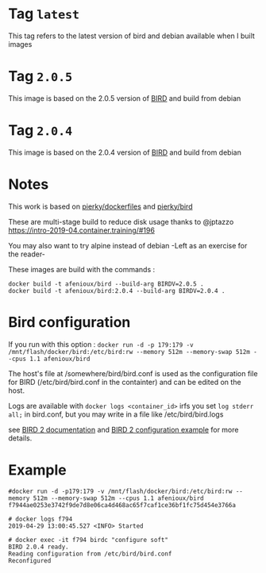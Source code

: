 # Tag `latest`
This tag refers to the latest version of bird and debian available when I built images

# Tag `2.0.5`
This image is based on the 2.0.5 version of [BIRD](https://bird.network.cz) and build from debian

# Tag `2.0.4`
This image is based on the 2.0.4 version of [BIRD](https://bird.network.cz) and build from debian

# Notes

This work is based on [pierky/dockerfiles](https://github.com/pierky/dockerfiles) and [pierky/bird](https://hub.docker.com/r/pierky/bird)

These are multi-stage build to reduce disk usage thanks to @jptazzo https://intro-2019-04.container.training/#196

You may also want to try alpine instead of debian -Left as an exercise for the reader-

These images are build with the commands : 
```
docker build -t afenioux/bird --build-arg BIRDV=2.0.5 .
docker build -t afenioux/bird:2.0.4 --build-arg BIRDV=2.0.4 .
```

# Bird configuration

If you run with this option : `docker run -d -p 179:179 -v /mnt/flash/docker/bird:/etc/bird:rw --memory 512m --memory-swap 512m --cpus 1.1 afenioux/bird`

The host's file at /somewhere/bird/bird.conf is used as the configuration file for BIRD (/etc/bird/bird.conf in the containter) and can be edited
on the host.

Logs are available with `docker logs <container_id>` irfs you set `log stderr all;` in bird.conf, but you may write in a file like /etc/bird/bird.logs

see [BIRD 2 documentation](https://bird.network.cz/?get_doc&f=bird.html&v=20)
and [BIRD 2 configuration example](https://github.com/BIRD/bird/blob/master/doc/bird.conf.example)
for more details.

# Example
```
#docker run -d -p179:179 -v /mnt/flash/docker/bird:/etc/bird:rw --memory 512m --memory-swap 512m --cpus 1.1 afenioux/bird
f7944ae0253e3742f9de7d8e06ca4d468ac65f7caf1ce36bf1fc75d454e3766a

# docker logs f794
2019-04-29 13:00:45.527 <INFO> Started

# docker exec -it f794 birdc "configure soft"
BIRD 2.0.4 ready.
Reading configuration from /etc/bird/bird.conf
Reconfigured
```
